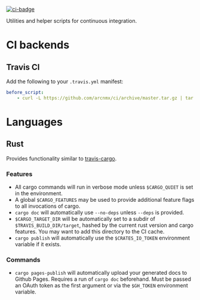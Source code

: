 [![ci-badge][]][ci]

Utilities and helper scripts for continuous integration.

# CI backends

## Travis CI

Add the following to your `.travis.yml` manifest:

```yaml
before_script:
    - curl -L https://github.com/arcnmx/ci/archive/master.tar.gz | tar -xzC $HOME && . $HOME/ci-master/src
```

# Languages

## Rust

Provides functionality similar to
[travis-cargo](https://github.com/huonw/travis-cargo).

### Features

- All cargo commands will run in verbose mode unless `$CARGO_QUIET` is set in
  the environment.
- A global `$CARGO_FEATURES` may be used to provide additional feature flags to
  all invocations of cargo.
- `cargo doc` will automatically use `--no-deps` unless `--deps` is provided.
- `$CARGO_TARGET_DIR` will be automatically set to a subdir of
  `$TRAVIS_BUILD_DIR/target`, hashed by the current rust version and cargo
  features. You may want to add this directory to the CI cache.
- `cargo publish` will automatically use the `$CRATES_IO_TOKEN` environment
  variable if it exists.

### Commands

- `cargo pages-publish` will automatically upload your generated docs to Github
  Pages. Requires a run of `cargo doc` beforehand. Must be passed an OAuth
  token as the first argument or via the `$GH_TOKEN` environment variable.

[ci-badge]: https://dev.azure.com/arcnmx/CI/_apis/build/status/ci?branchName=master
[ci]: https://dev.azure.com/arcnmx/CI/_build/latest?definitionId=4
